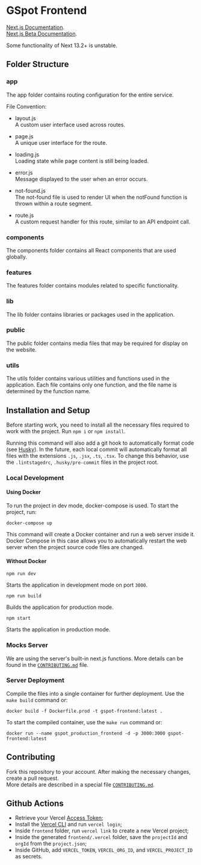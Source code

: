 # GSpot Frontend

[Next.js Documentation](https://nextjs.org/docs/getting-started).  
[Next.js Beta Documentation](https://beta.nextjs.org/docs/getting-started).  

Some functionality of Next 13.2+ is unstable.

## Folder Structure
### app
The app folder contains routing configuration for the entire service.

File Convention:

- layout.js  
A custom user interface used across routes.

- page.js  
A unique user interface for the route.

- loading.js  
Loading state while page content is still being loaded.

- error.js  
Message displayed to the user when an error occurs.

- not-found.js  
The not-found file is used to render UI when the notFound function is thrown within a route segment.

- route.js  
A custom request handler for this route, similar to an API endpoint call.

### components
The components folder contains all React components that are used globally.

### features
The features folder contains modules related to specific functionality.

### lib
The lib folder contains libraries or packages used in the application.

### public
The public folder contains media files that may be required for display on the website.

### utils 
The utils folder contains various utilities and functions used in the application. Each file contains only one function, and the file name is determined by the function name.


## Installation and Setup
Before starting work, you need to install all the necessary files required to work with the project. Run `npm i` or `npm install`.

Running this command will also add a git hook to automatically format code (see [Husky](https://typicode.github.io/husky/#/)). In the future, each local commit will automatically format all files with the extensions `.js`, `.jsx`, `.ts`, `.tsx`. To change this behavior, use the `.lintstagedrc`, `.husky/pre-commit` files in the project root.

### Local Development
#### Using Docker
To run the project in dev mode, docker-compose is used. To start the project, run:

```
docker-compose up
```
This command will create a Docker container and run a web server inside it. Docker Compose in this case allows you to automatically restart the web server when the project source code files are changed.   

#### Without Docker
```
npm run dev
```  
Starts the application in development mode on port `3000`.

```
npm run build
```  
Builds the application for production mode.

```
npm start
```  
Starts the application in production mode.

### Mocks Server
We are using the server's built-in next.js functions. More details can be found in the [`CONTRIBUTING.md`](repo/blob/master/CONTRIBUTING.md) file.


### Server Deployment
Compile the files into a single container for further deployment. Use the `make build` command or:
```
docker build -f Dockerfile.prod -t gspot-frontend:latest .
```

To start the compiled container, use the `make run` command or:

```
docker run --name gspot_production_frontend -d -p 3000:3000 gspot-frontend:latest
```

## Contributing
Fork this repository to your account. After making the necessary changes, create a pull request.  
More details are described in a special file [`CONTRIBUTING.md`](repo/blob/master/CONTRIBUTING.md).


## Github Actions
- Retrieve your Vercel [Access Token](https://vercel.com/guides/how-do-i-use-a-vercel-api-access-token);
- Install the [Vercel CLI](https://vercel.com/docs/cli) and run `vercel login`;
- Inside `frontend` folder, run `vercel link` to create a new Vercel project;
- Inside the generated `frontend/.vercel` folder, save the `projectId` and `orgId` from the `project.json`;
- Inside GitHub, add `VERCEL_TOKEN`, `VERCEL_ORG_ID`, and `VERCEL_PROJECT_ID` as secrets.
